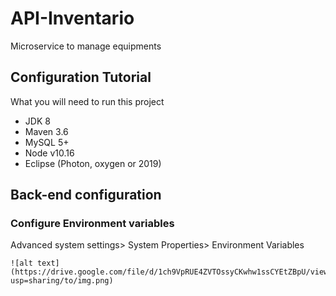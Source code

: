 # API-Inventario

Microservice to manage equipments 

## Configuration Tutorial

What you will need to run this project
* JDK 8
* Maven 3.6
* MySQL 5+
* Node v10.16
* Eclipse (Photon, oxygen or 2019) 

## Back-end configuration

### Configure Environment variables

Advanced system settings> System Properties> Environment Variables

```
![alt text](https://drive.google.com/file/d/1ch9VpRUE4ZVTOssyCKwhw1ssCYEtZBpU/view?usp=sharing/to/img.png)

```